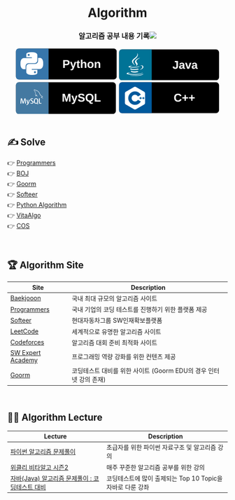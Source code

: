 <div align="center">
  <h1>Algorithm</h1>
  <h3>알고리즘 공부 내용 기록<img src="https://media.giphy.com/media/cn2LKatpvy89MTVR3e/source.gif" height="30"></h3>
  <img src="https://github.com/Kim-SuBin/Kim-SuBin/blob/master/svg/dev/languages/python.svg" alt="Python" />
  <img src="https://github.com/Kim-SuBin/Kim-SuBin/blob/master/svg/dev/languages/java.svg" alt="Java" />
  <img src="https://github.com/Kim-SuBin/Kim-SuBin/blob/master/svg/dev/system/mysql.svg" alt="MySQL" />
  <img src="https://github.com/Kim-SuBin/Kim-SuBin/blob/master/svg/dev/languages/cplusplus.svg" alt="C++" />

  

</div>

<br />

## ✍ Solve
👉 [Programmers](./Programmers) <br />
👉 [BOJ](./Baekjoon) <br />
👉 [Goorm](./Goorm) <br />
👉 [Softeer](./Softeer) <br />
👉 [Python Algorithm](./Python_Algorithm) <br />
👉 [VitaAlgo](./VitaAlgo) <br />
👉 [COS](./COS) <br />


<br />

## 🏆 Algorithm Site

|Site|Description|
|---|---|
|[Baekjooon](https://www.acmicpc.net/)|국내 최대 규모의 알고리즘 사이트|
|[Programmers](https://programmers.co.kr/)|국내 기업의 코딩 테스트를 진행하기 위한 플랫폼 제공|
|[Softeer](https://softeer.ai/index.do)|현대자동차그룹 SW인재확보플랫폼|
|[LeetCode](https://leetcode.com/)|세계적으로 유명한 알고리즘 사이트|
|[Codeforces](https://codeforces.com/)|알고리즘 대회 준비 최적화 사이트|
|[SW Expert Academy](https://swexpertacademy.com/main/main.do)|프로그래밍 역량 강화를 위한 컨텐츠 제공|
|[Goorm](https://level.goorm.io/)|코딩테스트 대비를 위한 사이트 (Goorm EDU의 경우 인터넷 강의 존재)|


<br />

## 👩‍💻 Algorithm Lecture

| Lecture                                                                                                                                                                                                                                             | Description |
|-----------------------------------------------------------------------------------------------------------------------------------------------------------------------------------------------------------------------------------------------------|--|
| [파이썬 알고리즘 문제풀이](https://www.inflearn.com/course/%ED%8C%8C%EC%9D%B4%EC%8D%AC-%EC%95%8C%EA%B3%A0%EB%A6%AC%EC%A6%98-%EB%AC%B8%EC%A0%9C%ED%92%80%EC%9D%B4-%EC%BD%94%EB%94%A9%ED%85%8C%EC%8A%A4%ED%8A%B8)                                                | 초급자를 위한 파이썬 자료구조 및 알고리즘 강의 |
| [위클리 비타알고 시즌2](https://edu.goorm.io/learn/lecture/15551/%EC%9C%84%ED%81%B4%EB%A6%AC-%EB%B9%84%ED%83%80%EC%95%8C%EA%B3%A0-%EC%8B%9C%EC%A6%8C2-%EC%B2%98%EC%9D%8C-%EC%8B%9C%EC%9E%91%ED%95%98%EB%8A%94-%EC%BD%94%EB%94%A9%ED%85%8C%EC%8A%A4%ED%8A%B8) | 매주 꾸준한 알고리즘 공부를 위한 강의 |
| [자바(Java) 알고리즘 문제풀이 : 코딩테스트 대비](https://www.inflearn.com/course/%EC%9E%90%EB%B0%94-%EC%95%8C%EA%B3%A0%EB%A6%AC%EC%A6%98-%EB%AC%B8%EC%A0%9C%ED%92%80%EC%9D%B4-%EC%BD%94%ED%85%8C%EB%8C%80%EB%B9%84)| 코딩테스트에 많이 출제되는 Top 10 Topic을 자바로 다룬 강좌 |